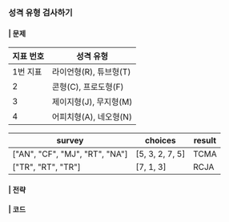 ### 성격 유형 검사하기
#### | 문제 
| 지표 번호 | 성격 유형              |
| --------- | ---------------------- |
| 1번 지표  | 라이언형(R), 튜브형(T) |
| 2         | 콘형(C), 프로도형(F)   |
| 3         | 제이지형(J), 무지형(M) |
| 4         | 어피치형(A), 네오형(N) |

| survey                         | choices         | result |
| ------------------------------ | --------------- | ------ |
| ["AN", "CF", "MJ", "RT", "NA"] | [5, 3, 2, 7, 5] | TCMA   |
| ["TR", "RT", "TR"]             | [7, 1, 3]         | RCJA   |


#### | 전략 


#### | 코드 